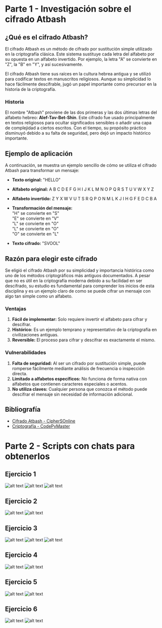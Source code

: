 # Parte 1 - Investigación sobre el cifrado Atbash

## ¿Qué es el cifrado Atbash?

El cifrado Atbash es un método de cifrado por sustitución simple utilizado en la criptografía clásica. Este sistema sustituye cada letra del alfabeto por su opuesta en un alfabeto invertido. Por ejemplo, la letra "A" se convierte en "Z", la "B" en "Y", y así sucesivamente.

El cifrado Atbash tiene sus raíces en la cultura hebrea antigua y se utilizó para codificar textos en manuscritos religiosos. Aunque su simplicidad lo hace fácilmente descifrable, jugó un papel importante como precursor en la historia de la criptografía.

### Historia

El nombre "Atbash" proviene de las dos primeras y las dos últimas letras del alfabeto hebreo: **Alef-Tav-Bet-Shin**. Este cifrado fue usado principalmente en textos religiosos para ocultar significados sensibles o añadir una capa de complejidad a ciertos escritos. Con el tiempo, su propósito práctico disminuyó debido a su falta de seguridad, pero dejó un impacto histórico importante.

## Ejemplo de aplicación

A continuación, se muestra un ejemplo sencillo de cómo se utiliza el cifrado Atbash para transformar un mensaje:

- **Texto original:** "HELLO"

- **Alfabeto original:**
A B C D E F G H I J K L M N O P Q R S T U V W X Y Z

- **Alfabeto invertido:**
Z Y X W V U T S R Q P O N M L K J I H G F E D C B A

- **Transformación del mensaje:**  
 "H" se convierte en "S"  
 "E" se convierte en "V"  
 "L" se convierte en "O"  
 "L" se convierte en "O"  
 "O" se convierte en "L"  

- **Texto cifrado:** "SVOOL"

## Razón para elegir este cifrado

Se eligió el cifrado Atbash por su simplicidad y importancia histórica como uno de los métodos criptográficos más antiguos documentados. A pesar que no es útil en la criptografía moderna debido a su facilidad en ser descifrado, su estudio es fundamental para comprender los inicios de esta disciplina y es un ejemplo claro de como se puede cifrar un mensaje con algo tan simple como un alfabeto.

### Ventajas

1. **Fácil de implementar:** Solo requiere invertir el alfabeto para cifrar y descifrar.
2. **Histórico:** Es un ejemplo temprano y representativo de la criptografía en civilizaciones antiguas.
3. **Reversible:** El proceso para cifrar y descifrar es exactamente el mismo.

### Vulnerabilidades

1. **Falta de seguridad:** Al ser un cifrado por sustitución simple, puede romperse fácilmente mediante análisis de frecuencia o inspección directa.
2. **Limitado a alfabetos específicos:** No funciona de forma nativa con alfabetos que contienen caracteres especiales o acentos.
3. **No utiliza claves:** Cualquier persona que conozca el método puede descifrar el mensaje sin necesidad de información adicional.

## Bibliografía

- [Cifrado Atbash - CipherSOnline](https://ciphersonline.com/es/cifrado-atbash)
- [Criptografía - CodePyMaster](https://www.codepymaster.com/criptografia/cifrado/atbash/)

# Parte 2 - Scripts con chats para obtenerlos

## Ejercicio 1

![alt text](image.png)
![alt text](image-1.png)
![alt text](image-2.png)

## Ejercicio 2

![alt text](image-3.png)
![alt text](image-4.png)

## Ejercicio 3

![alt text](image-5.png)
![alt text](image-6.png)
![alt text](image-7.png)

## Ejercicio 4

![alt text](image-8.png)
![alt text](image-9.png)

## Ejercicio 5

![alt text](image-10.png)
![alt text](image-11.png)

## Ejercicio 6

![alt text](image-12.png)
![alt text](image-13.png)


